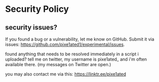 # Security Policy

## security issues? 

If you found a bug or a vulnerability, let me know on GitHub. Submit it via issues: https://github.com/pixe1ated1/experimental/issues.

found anything that needs to be resolved immediately in a script i uploaded? tell me on twitter, my username is pixe1ated_ and i'm often available there. (my messages on Twitter are open.)

you may also contact me via this: https://linktr.ee/pixe1ated
